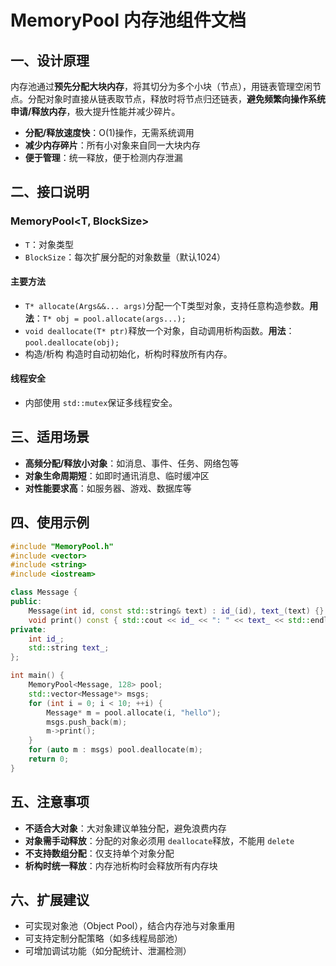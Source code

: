 # MemoryPool 内存池组件文档

## 一、设计原理

内存池通过**预先分配大块内存**，将其切分为多个小块（节点），用链表管理空闲节点。分配对象时直接从链表取节点，释放时将节点归还链表，**避免频繁向操作系统申请/释放内存**，极大提升性能并减少碎片。

- **分配/释放速度快**：O(1)操作，无需系统调用
- **减少内存碎片**：所有小对象来自同一大块内存
- **便于管理**：统一释放，便于检测内存泄漏

## 二、接口说明

### MemoryPool<T, BlockSize>

- `T`：对象类型
- `BlockSize`：每次扩展分配的对象数量（默认1024）

#### 主要方法

- `T* allocate(Args&&... args)`分配一个T类型对象，支持任意构造参数。**用法**：`T* obj = pool.allocate(args...);`
- `void deallocate(T* ptr)`释放一个对象，自动调用析构函数。**用法**：`pool.deallocate(obj);`
- 构造/析构
  构造时自动初始化，析构时释放所有内存。

#### 线程安全

- 内部使用 `std::mutex`保证多线程安全。

## 三、适用场景

- **高频分配/释放小对象**：如消息、事件、任务、网络包等
- **对象生命周期短**：如即时通讯消息、临时缓冲区
- **对性能要求高**：如服务器、游戏、数据库等

## 四、使用示例

```cpp
#include "MemoryPool.h"
#include <vector>
#include <string>
#include <iostream>

class Message {
public:
    Message(int id, const std::string& text) : id_(id), text_(text) {}
    void print() const { std::cout << id_ << ": " << text_ << std::endl; }
private:
    int id_;
    std::string text_;
};

int main() {
    MemoryPool<Message, 128> pool;
    std::vector<Message*> msgs;
    for (int i = 0; i < 10; ++i) {
        Message* m = pool.allocate(i, "hello");
        msgs.push_back(m);
        m->print();
    }
    for (auto m : msgs) pool.deallocate(m);
    return 0;
}
```

## 五、注意事项

- **不适合大对象**：大对象建议单独分配，避免浪费内存
- **对象需手动释放**：分配的对象必须用 `deallocate`释放，不能用 `delete`
- **不支持数组分配**：仅支持单个对象分配
- **析构时统一释放**：内存池析构时会释放所有内存块

## 六、扩展建议

- 可实现对象池（Object Pool），结合内存池与对象重用
- 可支持定制分配策略（如多线程局部池）
- 可增加调试功能（如分配统计、泄漏检测）
